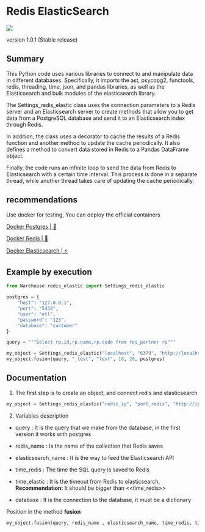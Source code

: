 # Redis ElasticSearch

![](https://i.imgur.com/sEkqRr3.png)

version 1.0.1 (Stable release)

## Summary

This Python code uses various libraries to connect to and manipulate data in different databases. Specifically, it imports the ast, psycopg2, functools, redis, threading, time, json, and pandas libraries, as well as the Elasticsearch and bulk modules of the elasticsearch library.

The Settings_redis_elastic class uses the connection parameters to a Redis server and an Elasticsearch server to create methods that allow you to get data from a PostgreSQL database and send it to an Elasticsearch index through Redis.

In addition, the class uses a decorator to cache the results of a Redis function and another method to update the cache periodically. It also defines a method to convert data stored in Redis to a Pandas DataFrame object.

Finally, the code runs an infinite loop to send the data from Redis to Elasticsearch with a certain time interval. This process is done in a separate thread, while another thread takes care of updating the cache periodically.

## recommendations

Use docker for testing, You can deploy the official containers

[Docker Postgres | 🐘](https://hub.docker.com/_/postgres)

[Docker Redis | 💾](https://hub.docker.com/_/redis)

[Docker Elasticsearch | ⚡](https://hub.docker.com/_/elasticsearch)

## Example by execution

```python
from Warehouse.redis_elastic import Settings_redis_elastic

postgres = {
    "host": "127.0.0.1",
    "port": "5432",
    "user": "etl",
    "password": "123",
    "database": "customer"
}

query = """Select rp.id,rp.name,rp.code from res_partner rp"""

my_object = Settings_redis_elastic("localhost", "6379", "http://localhost:9200")
my_object.fusion(query, "_test", "test", 10, 20, postgres)
``` 

## Documentation

1. The first step is to create an object, and connect redis and elasticsearch

```python
my_object = Settings_redis_elastic("redis_ip", "port_redis", "http://ip_elasticserch:port")
```

2. Variables description


 - query : It is the query that we make from the database, in the first version it works with postgres
 
 - redis_name : Is the name of the collection that Redis saves
 
 - elasticsearch_name : It is the way to feed the Elasticsearch API
 
 - time_redis : The time the SQL query is saved to Redis
 
 - time_elastic : It is the timeout from Redis to elasticsearch,
 **Recommendation:** It should be bigger than <<time_redis>>
 
 - database : It is the connection to the database, it must be a dictionary


Position in the method **fusion**

```python
my_object.fusion(query, redis_name , elasticsearch_name, time_redis, time_elastic, database)
```




